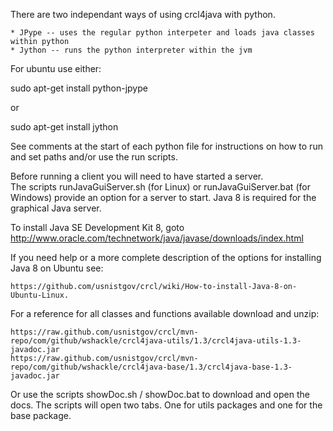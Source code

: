 
There are two independant ways of using crcl4java with python.

    * JPype -- uses the regular python interpeter and loads java classes within python
    * Jython -- runs the python interpreter within the jvm

For ubuntu use either:

sudo apt-get install python-jpype

or

sudo apt-get install jython

See comments at the start of each python file for instructions on how to run
and set paths and/or use the run scripts.


Before running a client you will need to have started a server.  
The scripts runJavaGuiServer.sh (for Linux) or runJavaGuiServer.bat (for Windows)
provide an option for a server to start. Java 8 is required for the 
graphical Java server.

To install Java SE Development Kit 8, goto  http://www.oracle.com/technetwork/java/javase/downloads/index.html

If you need help or a more complete description of the options for installing 
Java 8 on Ubuntu see: 

    https://github.com/usnistgov/crcl/wiki/How-to-install-Java-8-on-Ubuntu-Linux.
    


For a reference for all classes and functions available download and unzip:


    https://raw.github.com/usnistgov/crcl/mvn-repo/com/github/wshackle/crcl4java-utils/1.3/crcl4java-utils-1.3-javadoc.jar
    https://raw.github.com/usnistgov/crcl/mvn-repo/com/github/wshackle/crcl4java-base/1.3/crcl4java-base-1.3-javadoc.jar

Or use the scripts showDoc.sh / showDoc.bat to download and open the docs.
The scripts will open two tabs. One for utils packages and one for the base package.


